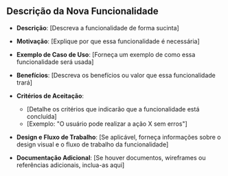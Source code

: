 ## Descrição da Nova Funcionalidade

- **Descrição**: [Descreva a funcionalidade de forma sucinta]
- **Motivação**: [Explique por que essa funcionalidade é necessária]
- **Exemplo de Caso de Uso**: [Forneça um exemplo de como essa funcionalidade será usada]

- **Benefícios**: [Descreva os benefícios ou valor que essa funcionalidade trará]

- **Critérios de Aceitação**:
   - [Detalhe os critérios que indicarão que a funcionalidade está concluída]
   - [Exemplo: "O usuário pode realizar a ação X sem erros"]

- **Design e Fluxo de Trabalho**: [Se aplicável, forneça informações sobre o design visual e o fluxo de trabalho da funcionalidade]

- **Documentação Adicional**: [Se houver documentos, wireframes ou referências adicionais, inclua-as aqui]
